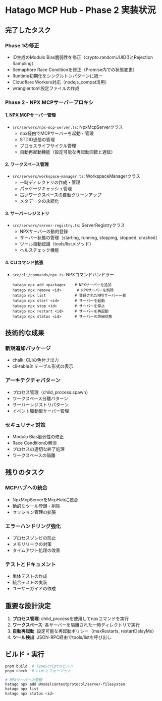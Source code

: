 # Hatago MCP Hub - Phase 2 実装状況

## 完了したタスク

### Phase 1の修正
- ID生成のModulo Bias脆弱性を修正（crypto.randomUUID()とRejection Sampling）
- Semaphore Race Conditionを修正（Promise内での状態変更）
- Runtime初期化をシングルトンパターンに統一
- Cloudflare Workers対応（nodejs_compat活用）
- wrangler.toml設定ファイルの作成

### Phase 2 - NPX MCPサーバープロキシ

#### 1. NPX MCPサーバー管理
- `src/servers/npx-mcp-server.ts`: NpxMcpServerクラス
  - npx経由でMCPサーバーを起動・管理
  - STDIO通信の管理
  - プロセスライフサイクル管理
  - 自動再起動機能（設定可能な再起動回数と遅延）

#### 2. ワークスペース管理
- `src/servers/workspace-manager.ts`: WorkspaceManagerクラス
  - 一時ディレクトリの作成・管理
  - パッケージキャッシュ管理
  - 古いワークスペースの自動クリーンアップ
  - メタデータの永続化

#### 3. サーバーレジストリ
- `src/servers/server-registry.ts`: ServerRegistryクラス
  - NPXサーバーの動的登録
  - サーバー状態の管理（starting, running, stopping, stopped, crashed）
  - ツール自動認識（tools/listメソッド）
  - ヘルスチェック機能

#### 4. CLIコマンド拡張
- `src/cli/commands/npx.ts`: NPXコマンドハンドラー
  ```
  hatago npx add <package>    # NPXサーバーを追加
  hatago npx remove <id>       # NPXサーバーを削除
  hatago npx list             # 登録されたNPXサーバー一覧
  hatago npx start <id>       # サーバーを起動
  hatago npx stop <id>        # サーバーを停止
  hatago npx restart <id>     # サーバーを再起動
  hatago npx status <id>      # サーバーの詳細状態
  ```

## 技術的な成果

### 新規追加パッケージ
- chalk: CLIの色付き出力
- cli-table3: テーブル形式の表示

### アーキテクチャパターン
- プロセス管理（child_process.spawn）
- ワークスペース分離パターン
- サーバーレジストリパターン
- イベント駆動型サーバー管理

### セキュリティ対策
- Modulo Bias脆弱性の修正
- Race Conditionの解消
- プロセスの適切な終了処理
- ワークスペースの隔離

## 残りのタスク

### MCPハブへの統合
- NpxMcpServerをMcpHubに統合
- 動的なツール登録・削除
- セッション管理の拡張

### エラーハンドリング強化
- プロセスゾンビの防止
- メモリリークの対策
- タイムアウト処理の改善

### テストとドキュメント
- 単体テストの作成
- 統合テストの実装
- ユーザーガイドの作成

## 重要な設計決定

1. **プロセス管理**: child_processを使用してnpxコマンドを実行
2. **ワークスペース**: 各サーバーを隔離された一時ディレクトリで実行
3. **自動再起動**: 設定可能な再起動ポリシー（maxRestarts, restartDelayMs）
4. **ツール検出**: JSON-RPC経由でtools/listを呼び出し

## ビルド・実行
```bash
pnpm build  # TypeScriptのビルド
pnpm check  # Lintとフォーマット

# NPXサーバーの管理
hatago npx add @modelcontextprotocol/server-filesystem
hatago npx list
hatago npx status <id>
```